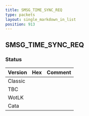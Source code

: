 ```yaml
---
title: SMSG_TIME_SYNC_REQ
type: packets
layout: single_markdown_in_list
position: 913
---
```


## SMSG_TIME_SYNC_REQ

### Status

Version | Hex | Comment
---------- | ---------- | ---------- 
Classic |  |  
TBC |  |  
WotLK |  |  
Cata |  |  
